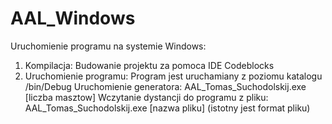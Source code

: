 # AAL_Windows

Uruchomienie programu na systemie Windows:

1. Kompilacja: Budowanie projektu za pomoca IDE Codeblocks
2. Uruchomienie programu:
	Program jest uruchamiany z poziomu katalogu /bin/Debug
	Uruchomienie generatora: AAL_Tomas_Suchodolskij.exe [liczba masztow]
	Wczytanie dystancji do programu z pliku: AAL_Tomas_Suchodolskij.exe [nazwa pliku] (istotny jest format pliku)
